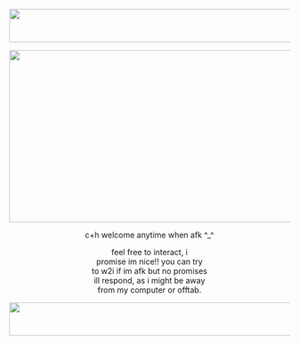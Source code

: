 
<p align="center">
  <img width="900" height="60" src="https://github.com/worIdfuturestar/worIdfuturestar/assets/139925106/ad32e556-454a-4c22-aab3-843c7f8f31b8">
</p>
<p align="center">
  <img width="540" height="310" src="https://file.garden/ZcL-MjRVyFfOaPxj/imageedit_3_9200076444.jpg">
</p>
<p>
<p align="center">
  c+h welcome anytime when afk ^_^<br /> 
</p>
<p align="center">
feel free to interact, i <br />
promise im nice!! you can try <br />
  to w2i if im afk but no promises <br />
  ill respond, as i might be away <br />
  from my computer or offtab.  
</p>
<p align="center">
  <img width="900" height="60" src="https://github.com/mrshowtiime/mrshowtiime/assets/139925106/e1fbc8b0-280f-4c09-9a5c-1c59f4e4db1f">
</p>
